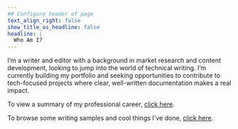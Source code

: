 ```yaml
---
## Configure header of page
text_align_right: false
show_title_as_headline: false
headline: |
  Who Am I?
---
```


<!-- this is a subheadline -->
I’m a writer and editor with a background in market research and content development, looking to jump into the world of technical writing. I’m currently building my portfolio and seeking opportunities to contribute to tech-focused projects where clear, well-written documentation makes a real impact.

To view a summary of my professional career, [click here](/resume/).

To browse some writing samples and cool things I've done, [click here](/collection/).